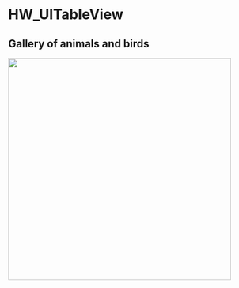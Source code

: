 # HW_UITableView

## Gallery of animals and birds

<p>
<img height="450" src="https://github.com/tsyrendylykova/HW_UITableView/blob/master/images/image_01.png">
<p>
